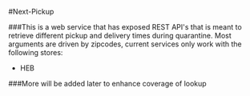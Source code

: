 #Next-Pickup

###This is a web service that has exposed REST API's that is meant to retrieve different pickup and delivery times during quarantine. Most arguments are driven by zipcodes, current services only work with the following stores:

* HEB

###More will be added later to enhance coverage of lookup
